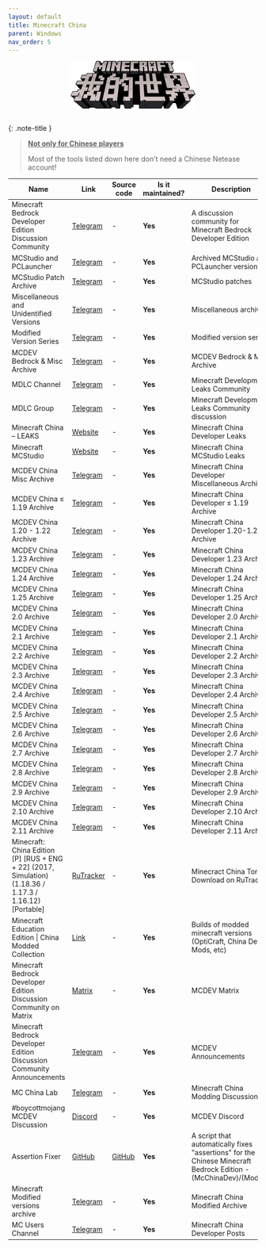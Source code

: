 ```yaml
---
layout: default
title: Minecraft China
parent: Windows
nav_order: 5
---
```



<div class="center">
  <img src="/assets/images/docs/minecraft-china.png" alt="Minecraft China" class="center-image">
</div>

<style>
  .center {
    display: flex;
    justify-content: center;
    align-items: center;
    
  }

  .center-image {
    max-width: 50%; /* This will make the image responsive */
    margin: auto;
  }
</style>

<br>

{: .note-title }
> <b><u>Not only for Chinese players</u></b>
>
> Most of the tools listed down here don't need a Chinese Netease account!

Name|Link|Source code|Is it maintained?|Description
------|------|------|------|------
Minecraft Bedrock Developer Edition Discussion Community|[Telegram](https://t.me/boycottmojang/11063)|\-|**Yes**|A discussion community for Minecraft Bedrock Developer Edition
MCStudio and PCLauncher|[Telegram](https://t.me/+OD2bd9Z0_jYxYzJh)|\-|**Yes**|Archived MCStudio and PCLauncher versions
MCStudio Patch Archive|[Telegram](https://t.me/+rBWWRA30ZR0zOTAx)|\-|**Yes**|MCStudio patches
Miscellaneous and Unidentified Versions|[Telegram](https://t.me/+9BeKboXdI0cxZjI5)|\-|**Yes**|Miscellaneous archives
Modified Version Series|[Telegram](https://t.me/+huibG4Y5d1pkMmI5)|\-|**Yes**|Modified version series
MCDEV Bedrock & Misc Archive|[Telegram](https://t.me/+-kF4gXGbU4llNzAx)|\-|**Yes**|MCDEV Bedrock & Misc Archive
MDLC Channel|[Telegram](https://t.me/MDLC_main)|\-|**Yes**|Minecraft Development Leaks Community
MDLC Group|[Telegram](https://t.me/MDLC_group)|\-|**Yes**|Minecraft Development Leaks Community discussion
Minecraft China – LEAKS|[Website](https://shytz.net/Minecraft-Leaks/China-Leaks)|\-|**Yes**|Minecraft China Developer Leaks
Minecraft MCStudio|[Website](https://shytz.net/Minecraft-Leaks/MCStudio)|\-|**Yes**|Minecraft China MCStudio Leaks
MCDEV China Misc Archive|[Telegram](https://t.me/+9BeKboXdI0cxZjI5)|\-|**Yes**|Minecraft China Developer Miscellaneous Archive
MCDEV China ≤ 1.19 Archive|[Telegram](https://t.me/+LgdkKd81n69kMjEx)|\-|**Yes**|Minecraft China Developer ≤ 1.19 Archive
MCDEV China 1.20 - 1.22 Archive|[Telegram](https://t.me/+v6e42P7zlE85ZTgx)|\-|**Yes**|Minecraft China Developer 1.20-1.22 Archive
MCDEV China 1.23 Archive|[Telegram](https://t.me/+Ar_tqzYsLfY3OTZh)|\-|**Yes**|Minecraft China Developer 1.23 Archive
MCDEV China 1.24 Archive|[Telegram](https://t.me/+y83rsGKYAzw4NDBh)|\-|**Yes**|Minecraft China Developer 1.24 Archive
MCDEV China 1.25 Archive|[Telegram](https://t.me/+juvWDLc6vdQxZTA5)|\-|**Yes**|Minecraft China Developer 1.25 Archive
MCDEV China 2.0 Archive|[Telegram](https://t.me/+3z_6QS1m-OhlYzZh)|\-|**Yes**|Minecraft China Developer 2.0 Archive
MCDEV China 2.1 Archive|[Telegram](https://t.me/+4RykcZqGXgtjOGNh)|\-|**Yes**|Minecraft China Developer 2.1 Archive
MCDEV China 2.2 Archive|[Telegram](https://t.me/+WxQMSHbl23I2Mzdh)|\-|**Yes**|Minecraft China Developer 2.2 Archive
MCDEV China 2.3 Archive|[Telegram](https://t.me/+GS6sqOzQNG42MzIx)|\-|**Yes**|Minecraft China Developer 2.3 Archive
MCDEV China 2.4 Archive|[Telegram](https://t.me/+ZLSpREuR5WVkOTdh)|\-|**Yes**|Minecraft China Developer 2.4 Archive
MCDEV China 2.5 Archive|[Telegram](https://t.me/+tEET1kasT005MDRh)|\-|**Yes**|Minecraft China Developer 2.5 Archive
MCDEV China 2.6 Archive|[Telegram](https://t.me/+sKl_K-y8JP4wODgx)|\-|**Yes**|Minecraft China Developer 2.6 Archive
MCDEV China 2.7 Archive|[Telegram](https://t.me/+5S8nA15-4EcxMGIx)|\-|**Yes**|Minecraft China Developer 2.7 Archive
MCDEV China 2.8 Archive|[Telegram](https://t.me/+6TGqUHdby4xiZGI5)|\-|**Yes**|Minecraft China Developer 2.8 Archive
MCDEV China 2.9 Archive|[Telegram](https://t.me/+zROm1cZ2uDEwMDJh)|\-|**Yes**|Minecraft China Developer 2.9 Archive
MCDEV China 2.10 Archive|[Telegram](https://t.me/+YTwiYOzy_IswNTVh)|\-|**Yes**|Minecraft China Developer 2.10 Archive
MCDEV China 2.11 Archive|[Telegram](https://t.me/+b1BbzYbyzmk5YWZh)|\-|**Yes**|Minecraft China Developer 2.11 Archive
Minecraft: China Edition [P] [RUS + ENG + 22] (2017, Simulation) (1.18.36 / 1.17.3 / 1.16.12) [Portable]|[RuTracker](https://rutracker.org/forum/viewtopic.php?t=6443700)|\-|**Yes**|Minecract China Torrent Download on RuTracker
Minecraft Education Edition \| China Modded Collection|[Link](https://t.me/minecraft_modded_collection)|\-|**Yes**|Builds of modded minecraft versions (OptiCraft, China Dev Mods, etc)
Minecraft Bedrock Developer Edition Discussion Community on Matrix|[Matrix](https://matrix.to/#/%23boycottmojang:matrix.org)|\-|**Yes**|MCDEV Matrix
Minecraft Bedrock Developer Edition Discussion Community Announcements|[Telegram](https://t.me/antimojang)|\-|**Yes**|MCDEV Announcements
MC China Lab|[Telegram](https://discord.gg/k3yv4CMbSR)|\-|**Yes**|Minecraft China Modding Discussion
#boycottmojang MCDEV Discussion|[Discord](https://discord.gg/8ZhXxD7bfG)|\-|**Yes**|MCDEV Discord
Assertion Fixer|[GitHub](https://github.com/Max-RM/assertion-fixer/releases)|[GitHub](https://github.com/Max-RM/assertion-fixer)|**Yes**|A script that automatically fixes "assertions" for the Chinese Minecraft Bedrock Edition - (McChinaDev)/(ModPC)
Minecraft Modified versions archive|[Telegram](https://t.me/minecraft_china_dev_mod)|\-|**Yes**|Minecraft China Modified Archive
MC Users Channel|[Telegram](https://t.me/minecraft_china_dev)|\-|**Yes**|Minecraft China Developer Posts